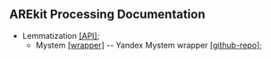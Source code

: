 ## AREkit Processing Documentation

* Lemmatization [[API]](lemmatization/base.py);
    - Mystem [[wrapper]](lemmatization/mystem.py) -- Yandex Mystem wrapper
        [[github-repo]](https://github.com/dmitry/yandex_mystem);
